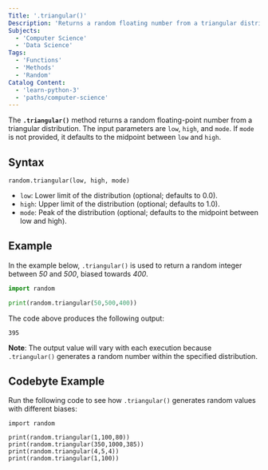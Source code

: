 ```yaml
---
Title: '.triangular()'
Description: 'Returns a random floating number from a triangular distribution.'
Subjects: 
  - 'Computer Science'
  - 'Data Science'
Tags:
  - 'Functions'
  - 'Methods'
  - 'Random'
Catalog Content: 
  - 'learn-python-3'
  - 'paths/computer-science'
---
```


The **`.triangular()`** method returns a random floating-point number from a triangular distribution. The input parameters are `low`, `high`, and `mode`. If `mode` is not provided, it defaults to the midpoint between `low` and `high`.

## Syntax

```pseudo
random.triangular(low, high, mode)
```

- `low`: Lower limit of the distribution (optional; defaults to 0.0).
- `high`: Upper limit of the distribution (optional; defaults to 1.0).
- `mode`: Peak of the distribution (optional; defaults to the midpoint between low and high).

## Example

In the example below, `.triangular()` is used to return a random integer between *50* and *500*, biased towards *400*.

```py
import random

print(random.triangular(50,500,400))
```

The code above produces the following output:

```shell
395
```

**Note**: The output value will vary with each execution because `.triangular()` generates a random number within the specified distribution.

## Codebyte Example

Run the following code to see how `.triangular()` generates random values with different biases:

```codebyte/python
import random

print(random.triangular(1,100,80))
print(random.triangular(350,1000,385))
print(random.triangular(4,5,4))
print(random.triangular(1,100))
```
